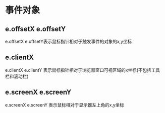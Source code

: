 # 事件对象

## e.offsetX e.offsetY

e.offsetX e.offsetY表示鼠标指针相对于触发事件的对象的x,y坐标

## e.clientX

e.clientX e.clientY 表示鼠标指针相对于浏览器窗口可视区域的x坐标(不包括工具栏和滚动栏)

## e.screenX e.screenY

e.screenX e.screenY 表示鼠标相对于显示器左上角的x,y坐标